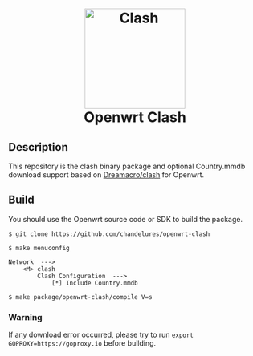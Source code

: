 <h1 align="center">
  <img src="https://github.com/Dreamacro/clash/raw/master/docs/logo.png"
   alt="Clash" width="200" align="center">
  <br>Openwrt Clash<br>
</h1>

## Description

This repository is the clash binary package and optional Country.mmdb download support based on [Dreamacro/clash](https://github.com/Dreamacro/clash) for Openwrt.

## Build

You should use the Openwrt source code or SDK to build the package.

```shell
$ git clone https://github.com/chandelures/openwrt-clash

$ make menuconfig

Network  --->
    <M> clash
        Clash Configuration  --->
            [*] Include Country.mmdb

$ make package/openwrt-clash/compile V=s
```

### Warning

If any download error occurred, please try to run `export GOPROXY=https://goproxy.io` before building.
